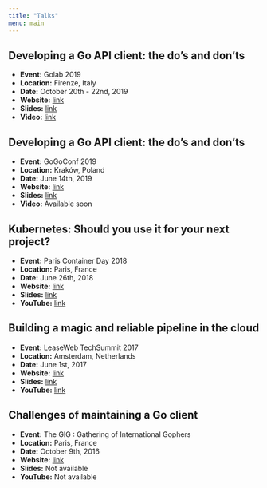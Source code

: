 ```yaml
---
title: "Talks"
menu: main
---
```


## Developing a Go API client: the do’s and don’ts

- **Event:** Golab 2019
- **Location:** Firenze, Italy
- **Date:** October 20th - 22nd, 2019
- **Website:** [link](https://golab.io)
- **Slides:** [link](https://www.dropbox.com/s/2ifn2odjgnp56o0/presentation.pdf?dl=0)
- **Video:** [link](https://www.youtube.com/watch?v=at3gmL0YWzo)

## Developing a Go API client: the do’s and don’ts

- **Event:** GoGoConf 2019
- **Location:** Kraków, Poland
- **Date:** June 14th, 2019
- **Website:** [link](https://2019.gogoconf.rocks/)
- **Slides:** [link](https://www.dropbox.com/s/2p0wqjinxjiu2ln/presentation.pdf?dl=0)
- **Video:** Available soon

## Kubernetes: Should you use it for your next project?

- **Event:** Paris Container Day 2018
- **Location:** Paris, France
- **Date:** June 26th, 2018
- **Website:** [link](https://2018.paris-container-day.fr/)
- **Slides:** [link](https://docs.google.com/presentation/d/1zC0YUFtOHUBaT3VQBo856PcPDF5FbU0u68bjQKQr8gw/edit?usp=sharing)
- **YouTube:** [link](https://www.youtube.com/watch?v=ylLe_vzek1A)

## Building a magic and reliable pipeline in the cloud

- **Event:** LeaseWeb TechSummit 2017
- **Location:** Amsterdam, Netherlands
- **Date:** June 1st, 2017
- **Website:** [link](http://www.techsummit.io/amsterdam2017/)
- **Slides:** [link](https://docs.google.com/presentation/d/1c_g3f9EBw7cP7tM8tfam_i2uE3vDrD9QgCjOM7Nhc6c/edit?usp=sharing)
- **YouTube:** [link](https://www.youtube.com/watch?v=Y7qypy633dw)

## Challenges of maintaining a Go client

- **Event:** The GIG : Gathering of International Gophers
- **Location:** Paris, France
- **Date:** October 9th, 2016
- **Website:** [link](https://www.meetup.com/Golang-Paris/events/234263218/)
- **Slides:** Not available
- **YouTube:** Not available
